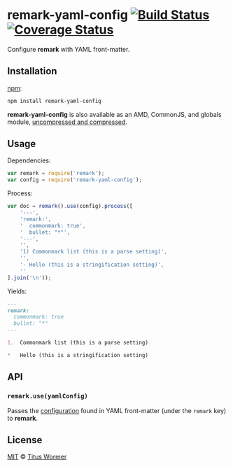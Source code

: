 # remark-yaml-config [![Build Status][travis-badge]][travis] [![Coverage Status][codecov-badge]][codecov]

Configure **remark** with YAML front-matter.

## Installation

[npm][npm-install]:

```bash
npm install remark-yaml-config
```

**remark-yaml-config** is also available as an AMD, CommonJS, and
globals module, [uncompressed and compressed][releases].

## Usage

Dependencies:

```javascript
var remark = require('remark');
var config = require('remark-yaml-config');
```

Process:

```javascript
var doc = remark().use(config).process([
    '---',
    'remark:',
    '  commonmark: true',
    '  bullet: "*"',
    '---',
    '',
    '1) Commonmark list (this is a parse setting)',
    '',
    '- Hello (this is a stringification setting)',
    ''
].join('\n'));
```

Yields:

```markdown
---
remark:
  commonmark: true
  bullet: "*"
---

1.  Commonmark list (this is a parse setting)

*   Hello (this is a stringification setting)
```

## API

### `remark.use(yamlConfig)`

Passes the [configuration][remark-config] found in YAML front-matter
(under the `remark` key) to **remark**.

## License

[MIT][license] © [Titus Wormer][author]

<!-- Definitions -->

[travis-badge]: https://img.shields.io/travis/wooorm/remark-yaml-config.svg

[travis]: https://travis-ci.org/wooorm/remark-yaml-config

[codecov-badge]: https://img.shields.io/codecov/c/github/wooorm/remark-yaml-config.svg

[codecov]: https://codecov.io/github/wooorm/remark-yaml-config

[npm-install]: https://docs.npmjs.com/cli/install

[releases]: https://github.com/wooorm/remark-yaml-config/releases

[license]: LICENSE

[author]: http://wooorm.com

[remark-config]: https://github.com/wooorm/remark/blob/master/doc/remarksetting.7.md
